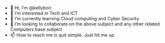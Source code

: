 - 👋 Hi, I’m @kellybori
- 👀 I’m interested in Tech and ICT
- 🌱 I’m currently learning Cloud computing and Cyber Security
- 💞️ I’m looking to collaborate on the above subject and any other related Computers base subject
- 📫 How to reach me is quit simple. Just hit me up


<!---
kellybori/kellybori is a ✨ special ✨ repository because its `README.md` (this file) appears on your GitHub profile.
You can click the Preview link to take a look at your changes.
--->
